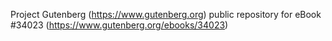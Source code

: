 Project Gutenberg (https://www.gutenberg.org) public repository for eBook #34023 (https://www.gutenberg.org/ebooks/34023)
